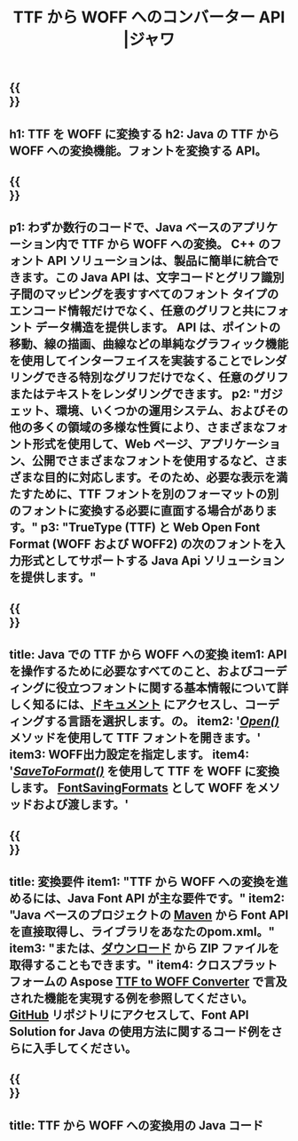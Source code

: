 ﻿---
translation: true
template: /_templates/conversion-child-java.md
title: TTF から WOFF へのコンバーター API |ジャワ
description: Windows および Linux で Java API を使用して TTF を WOFF に変換します。このネイティブ TTF から WOFF フォントへの変換機能を独自のソリューションに統合します。
keywords: ttf から woff Java API、ttf2woff Java ソリューション、ttf から woff Java
url: /java/conversion/ttf-to-woff/
family: font
platformtag: java
feature: conversion
otherformats: WOFF2
---


{{<section banner>}}
---
h1: TTF を WOFF に変換する
h2: Java の TTF から WOFF への変換機能。フォントを変換する API。
---

{{<section overview>}}
---
p1: わずか数行のコードで、Java ベースのアプリケーション内で TTF から WOFF への変換。 С++ のフォント API ソリューションは、製品に簡単に統合できます。この Java API は、文字コードとグリフ識別子間のマッピングを表すすべてのフォント タイプのエンコード情報だけでなく、任意のグリフと共にフォント データ構造を提供します。 API は、ポイントの移動、線の描画、曲線などの単純なグラフィック機能を使用してインターフェイスを実装することでレンダリングできる特別なグリフだけでなく、任意のグリフまたはテキストをレンダリングできます。
p2: "ガジェット、環境、いくつかの運用システム、およびその他の多くの領域の多様な性質により、さまざまなフォント形式を使用して、Web ページ、アプリケーション、公開でさまざまなフォントを使用するなど、さまざまな目的に対応します。そのため、必要な表示を満たすために、TTF フォントを別のフォーマットの別のフォントに変換する必要に直面する場合があります。"
p3: "TrueType (TTF) と Web Open Font Format (WOFF および WOFF2) の次のフォントを入力形式としてサポートする Java Api ソリューションを提供します。"
---

{{<section feature1>}}
---
title: Java での TTF から WOFF への変換
item1: API を操作するために必要なすべてのこと、およびコーディングに役立つフォントに関する基本情報について詳しく知るには、[ドキュメント](https://docs.aspose.com/font/) にアクセスし、コーディングする言語を選択します。の。
item2: '[*Open()*](https://reference.aspose.com/font/java/com.aspose.font/Font#open-com.aspose.font.FontDefinition-) メソッドを使用して TTF フォントを開きます。'
item3: WOFF出力設定を指定します。
item4: '[*SaveToFormat()*](https://reference.aspose.com/font/java/com.aspose.font/Font#saveToFormat-java.io.OutputStream-com.aspose.font.FontSavingFormats-)  を使用して TTF を WOFF に変換します。  [FontSavingFormats](https://reference.aspose.com/font/java/com.aspose.font/FontSavingFormats) として WOFF をメソッドおよび渡します。'
---

{{<section feature2>}}
---
title: 変換要件
item1: "TTF から WOFF への変換を進めるには、Java Font API が主な要件です。"
item2: "Java ベースのプロジェクトの [Maven](https://repository.aspose.com/webapp/#/artifacts/browse/tree/General/repo/com/aspose/aspose-font) から Font API を直接取得し、ライブラリをあなたのpom.xml。"
item3: "または、[ダウンロード](https://releases.aspose.com/font/java/) から ZIP ファイルを取得することもできます。"
item4: クロスプラットフォームの Aspose [TTF to WOFF Converter](https://products.aspose.app/font/conversion/ttf-to-woff) で言及された機能を実現する例を参照してください。 [GitHub](https://github.com/aspose-font/Aspose.Font-Documentation/tree/master/java-examples) リポジトリにアクセスして、Font API Solution for Java の使用方法に関するコード例をさらに入手してください。
---

{{<section codeexample>}}
---
title: TTF から WOFF への変換用の Java コード
---
